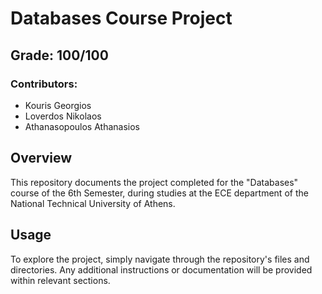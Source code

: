 # Databases Course Project

## Grade: 100/100

### Contributors:
- Kouris Georgios
- Loverdos Nikolaos
- Athanasopoulos Athanasios

## Overview

This repository documents the project completed for the "Databases" course of the 6th Semester, during studies at the ECE department of the National Technical University of Athens.

## Usage

To explore the project, simply navigate through the repository's files and directories. Any additional instructions or documentation will be provided within relevant sections.
